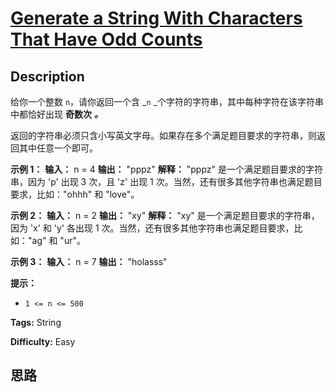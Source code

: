 # [Generate a String With Characters That Have Odd Counts][title]

## Description

给你一个整数 `n`，请你返回一个含 _`n` _个字符的字符串，其中每种字符在该字符串中都恰好出现 **奇数次** _**。**_

返回的字符串必须只含小写英文字母。如果存在多个满足题目要求的字符串，则返回其中任意一个即可。



**示例 1：**
            **输入：** n = 4    **输出：** "pppz"    **解释：** "pppz" 是一个满足题目要求的字符串，因为 'p' 出现 3 次，且 'z' 出现 1 次。当然，还有很多其他字符串也满足题目要求，比如："ohhh" 和 "love"。    

**示例 2：**
            **输入：** n = 2    **输出：** "xy"    **解释：** "xy" 是一个满足题目要求的字符串，因为 'x' 和 'y' 各出现 1 次。当然，还有很多其他字符串也满足题目要求，比如："ag" 和 "ur"。    

**示例 3：**
            **输入：** n = 7    **输出：** "holasss"    



**提示：**

  * `1 <= n <= 500`


**Tags:** String

**Difficulty:** Easy

## 思路

[title]: https://leetcode-cn.com/problems/generate-a-string-with-characters-that-have-odd-counts
